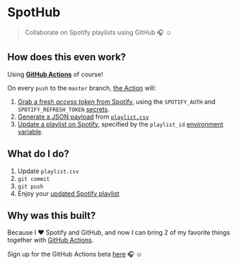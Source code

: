 # SpotHub

> Collaborate on Spotify playlists using GitHub :headphones: :relaxed:

## How does this even work?

Using [**GitHub Actions**](https://github.com/features/actions) of course!

On every `push` to the `master` branch, [the Action](https://github.com/swinton/SpotHub/blob/bc2d697744a710bce3ce6a56a10d473045c3ea53/.github/actions/spotify-playlist/Dockerfile) will:

1. [Grab a fresh _access token_ from Spotify](https://github.com/swinton/SpotHub/blob/bc2d697744a710bce3ce6a56a10d473045c3ea53/.github/actions/spotify-playlist/get_access_token.sh), using the `SPOTIFY_AUTH` and `SPOTIFY_REFRESH_TOKEN` [secrets](https://developer.github.com/actions/creating-workflows/storing-secrets/).
1. [Generate a JSON payload](https://github.com/swinton/SpotHub/blob/bc2d697744a710bce3ce6a56a10d473045c3ea53/.github/actions/spotify-playlist/process_playlist.sh) from [`playlist.csv`](playlist.csv)
1. [Update a playlist on Spotify](https://github.com/swinton/SpotHub/blob/bc2d697744a710bce3ce6a56a10d473045c3ea53/.github/actions/spotify-playlist/populate_playlist.sh), specified by the `playlist_id` [environment variable](https://developer.github.com/actions/creating-github-actions/accessing-the-runtime-environment/#environment-variables).

## What do I do?

1. Update `playlist.csv`
1. `git commit`
1. `git push`
1. Enjoy your [updated Spotify playlist](https://open.spotify.com/user/stevewinton/playlist/5lNXObovv3WL1Ioyag2FuG) 

## Why was this built?

Because I :heart: Spotify and GitHub, and now I can bring 2 of my favorite things together with [GitHub Actions](https://github.com/features/actions).

Sign up for the GitHub Actions beta [here](https://github.com/features/actions) :headphones: :relaxed:
